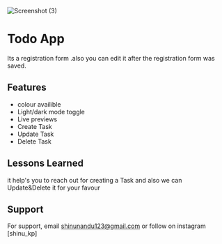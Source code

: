 ![Screenshot (3)](https://user-images.githubusercontent.com/115803782/211743347-f3df00d8-97b3-4aad-a280-549fed9a7594.png)


# Todo App

Its a registration form .also you can edit it after the registration form was saved.


## Features
- colour availible
- Light/dark mode toggle
- Live previews
- Create Task
- Update Task
- Delete Task

## Lessons Learned

it help's you to reach out for creating a Task and also we can Update&Delete it for your favour

## Support

For support, email shinunandu123@gmail.com or follow on instagram [shinu_kp]
